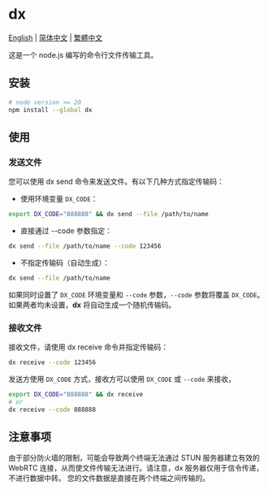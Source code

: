 # dx

[English](README.md) | [简体中文](README_CN.md) | [繁體中文](README_TC.md)

这是一个 node.js 编写的命令行文件传输工具。

## 安装

```bash
# node version >= 20
npm install --global dx 
```

## 使用

### 发送文件

您可以使用 dx send 命令来发送文件。有以下几种方式指定传输码：

- 使用环境变量 `DX_CODE`：

```bash
export DX_CODE="888888" && dx send --file /path/to/name
```

- 直接通过 --code 参数指定：

```bash
dx send --file /path/to/name --code 123456
```

- 不指定传输码（自动生成）：

```bash
dx send --file /path/to/name
```

如果同时设置了 `DX_CODE` 环境变量和 `--code` 参数，`--code` 参数将覆盖 `DX_CODE`。 
如果两者均未设置，**dx** 将自动生成一个随机传输码。

### 接收文件

接收文件，请使用 dx receive 命令并指定传输码：

```bash
dx receive --code 123456
```

发送方使用 `DX_CODE` 方式，接收方可以使用 `DX_CODE` 或 `--code` 来接收，

```bash
export DX_CODE="888888" && dx receive
# or
dx receive --code 888888
```

## 注意事项

由于部分防火墙的限制，可能会导致两个终端无法通过 STUN 服务器建立有效的 WebRTC 连接，从而使文件传输无法进行。请注意，dx 服务器仅用于信令传递，不进行数据中转。 您的文件数据是直接在两个终端之间传输的。


